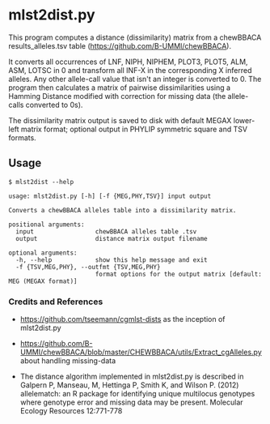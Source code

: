 # mlst2dist.py

This program computes a distance (dissimilarity) matrix from a chewBBACA results_alleles.tsv table
(https://github.com/B-UMMI/chewBBACA).

It converts all occurrences of LNF, NIPH, NIPHEM, PLOT3, PLOT5, ALM, ASM, LOTSC in 0 and transform all INF-X in the corresponding X inferred alleles.
Any other allele-call value that isn't an integer is converted to 0.
The program then calculates a matrix of pairwise dissimilarities using a Hamming Distance modified with correction for missing data (the allele-calls converted to 0s).

The dissimilarity matrix output is saved to disk with default MEGAX lower-left matrix format; optional output in PHYLIP symmetric square and TSV formats.

## Usage

    $ mlst2dist --help

    usage: mlst2dist.py [-h] [-f {MEG,PHY,TSV}] input output

    Converts a chewBBACA alleles table into a dissimilarity matrix.

    positional arguments:
      input                 chewBBACA alleles table .tsv
      output                distance matrix output filename

    optional arguments:
      -h, --help            show this help message and exit
      -f {TSV,MEG,PHY}, --outfmt {TSV,MEG,PHY}
                            format options for the output matrix [default: MEG (MEGAX format)]

### Credits and References

* https://github.com/tseemann/cgmlst-dists as the inception of mlst2dist.py

* https://github.com/B-UMMI/chewBBACA/blob/master/CHEWBBACA/utils/Extract_cgAlleles.py about handling missing-data 

* The distance algorithm implemented in mlst2dist.py is described in Galpern P, Manseau, M, Hettinga P, Smith K, and Wilson P. (2012) allelematch: an R package for identifying unique multilocus genotypes where genotype error and missing data may be present. Molecular Ecology Resources 12:771-778